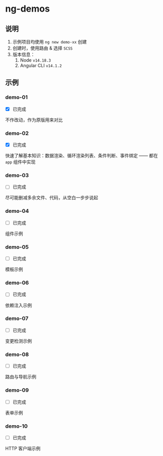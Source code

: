 # ng-demos

## 说明

1. 示例项目均使用 `ng new demo-xx` 创建
2. 创建时，使用路由 & 选择 `SCSS`
3. 版本信息：
   1. Node `v14.18.3`
   2. Angular CLI `v14.1.2`

## 示例

### demo-01

- [x] 已完成

不作改动，作为原版用来对比

### demo-02

- [x] 已完成

快速了解基本知识：数据渲染、循环渲染列表、条件判断、事件绑定 —— 都在 `app` 组件中实现

### demo-03

- [ ] 已完成

尽可能删减多余文件、代码，从空白一步步说起

### demo-04

- [ ] 已完成

组件示例

### demo-05

- [ ] 已完成

模板示例

### demo-06

- [ ] 已完成

依赖注入示例

### demo-07

- [ ] 已完成

变更检测示例

### demo-08

- [ ] 已完成

路由与导航示例

### demo-09

- [ ] 已完成

表单示例

### demo-10

- [ ] 已完成

HTTP 客户端示例
